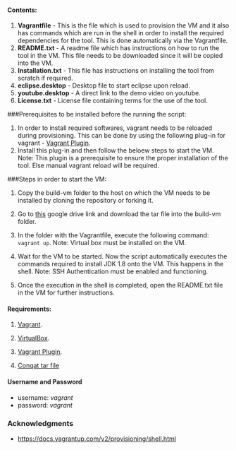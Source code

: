 #### Contents:
1. **Vagrantfile** - This is the file which is used to provision the VM and it also has commands which are run in the shell in order to install the required dependencies for the tool. This is done automatically via the Vagrantfile.
2. **README.txt** - A readme file which has instructions on how to run the tool in the VM. This file needs to be downloaded since it will be copied into the VM.
3. **Installation.txt** - This file has instructions on installing the tool from scratch if required. 
4. **eclipse.desktop** - Desktop file to start eclipse upon reload.
5. **youtube.desktop** - A direct link to the demo video on youtube.
6. **License.txt** - License file containing terms for the use of the tool.

###Prerequisites to be installed before the running the script:
1. In order to install required softwares, vagrant needs to be reloaded during provisioning. This can be done by using the following plug-in for vagrant - [Vagrant Plugin](https://github.com/aidanns/vagrant-reload).
2. Install this plug-in and then follow the beloew steps to start the VM. Note: This plugin is a prerequisite to ensure the proper installation of the tool. Else manual vagrant reload will be required.

###Steps in order to start the VM:
1. Copy the build-vm folder to the host on which the VM needs to be installed by cloning the repository or forking it.

2. Go to [this](https://drive.google.com/a/ncsu.edu/file/d/0B4wr6DTFw-HOcVBwQU5mTUkzZHM/view?usp=sharing) google drive link and download the tar file into the build-vm folder.

3. In the folder with the Vagrantfile, execute the following command:
``` vagrant up ```. Note: Virtual box must be installed on the VM.

4. Wait for the VM to be started. Now the script automatically executes the commands required to install JDK 1.8 onto the VM. This happens in the shell.
Note: SSH Authentication must be enabled and functioning. 

5. Once the execution in the shell is completed, open the README.txt file in the VM for further instructions.

#### Requirements:
1. [Vagrant](https://www.vagrantup.com/downloads.html).

2. [VirtualBox](https://www.virtualbox.org/wiki/Downloads).

3. [Vagrant Plugin](https://github.com/aidanns/vagrant-reload).

4. [Conqat tar file](https://drive.google.com/a/ncsu.edu/file/d/0B4wr6DTFw-HOcVBwQU5mTUkzZHM/view?usp=sharing)

#### Username and Password
* username: *vagrant*
* password: *vagrant*

### Acknowledgments
* https://docs.vagrantup.com/v2/provisioning/shell.html

